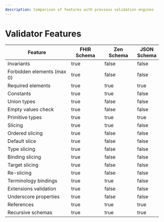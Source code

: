 ```yaml
---
description: Comparison of features with previous validation engines
---
```


# Validator Features

<table data-full-width="false"><thead><tr><th width="334">Feature</th><th width="136" data-type="checkbox">FHIR Schema</th><th width="131" data-type="checkbox">Zen Schema</th><th data-type="checkbox">JSON Schema</th></tr></thead><tbody><tr><td>Invariants</td><td>true</td><td>false</td><td>false</td></tr><tr><td>Forbidden elements (max 0)</td><td>true</td><td>false</td><td>false</td></tr><tr><td>Required elements</td><td>true</td><td>true</td><td>true</td></tr><tr><td>Constants</td><td>true</td><td>true</td><td>false</td></tr><tr><td>Union types</td><td>true</td><td>false</td><td>false</td></tr><tr><td>Empty values check</td><td>true</td><td>false</td><td>false</td></tr><tr><td>Primitive types</td><td>true</td><td>true</td><td>true</td></tr><tr><td>Slicing</td><td>true</td><td>true</td><td>false</td></tr><tr><td>Ordered slicing</td><td>true</td><td>false</td><td>false</td></tr><tr><td>Default slice</td><td>true</td><td>false</td><td>false</td></tr><tr><td>Type slicing</td><td>true</td><td>false</td><td>false</td></tr><tr><td>Binding slicing</td><td>true</td><td>false</td><td>false</td></tr><tr><td>Target slicing</td><td>true</td><td>false</td><td>false</td></tr><tr><td>Re-slicing</td><td>true</td><td>false</td><td>false</td></tr><tr><td>Terminology bindings</td><td>true</td><td>true</td><td>false</td></tr><tr><td>Extensions validation</td><td>true</td><td>false</td><td>false</td></tr><tr><td>Underscore properties</td><td>true</td><td>false</td><td>false</td></tr><tr><td>References</td><td>true</td><td>true</td><td>true</td></tr><tr><td>Recursive schemas</td><td>true</td><td>true</td><td>true</td></tr></tbody></table>

